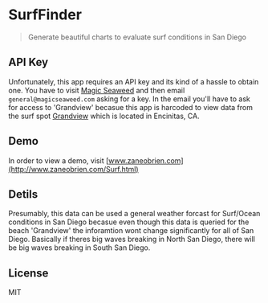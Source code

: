 # SurfFinder
> Generate beautiful charts to evaluate surf conditions in San Diego

## API Key
Unfortunately, this app requires an API key and its kind of a hassle to obtain one. You have to visit [Magic Seaweed](https://magicseaweed.com/developer/api) and then email `general@magicseaweed.com` asking for a key. In the email you'll have to ask for access to 'Grandview' becasue this app is harcoded to view data from the surf spot [Grandview](https://www.google.com/maps/place/Grandview+Surf+Beach/@33.0765706,-117.3102921,15z/data=!4m5!3m4!1s0x0:0x3b56e251f78ef!8m2!3d33.0765706!4d-117.3102921) which is located in Encinitas, CA. 

## Demo
In order to view a demo, visit [www.zaneobrien.com](http://www.zaneobrien.com/Surf.html)

## Detils
Presumably, this data can be used a general weather forcast for Surf/Ocean conditions in San Diego becasue even though this data is queried for the beach 'Grandview' the inforamtion wont change significantly for all of San Diego. Basically if theres big waves breaking in North San Diego, there will be big waves breaking in South San Diego.

## License
MIT
